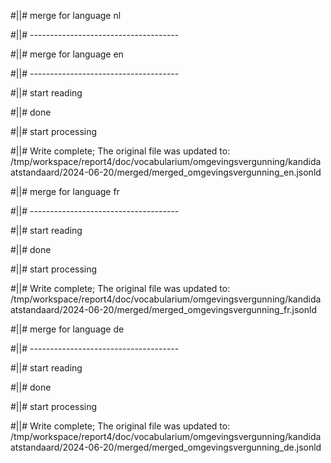 #||# merge for language nl   

#||# -------------------------------------  

#||# merge for language en   

#||# -------------------------------------  

#||# start reading  

#||# done  

#||# start processing  

#||# Write complete; The original file was updated to: /tmp/workspace/report4/doc/vocabularium/omgevingsvergunning/kandidaatstandaard/2024-06-20/merged/merged_omgevingsvergunning_en.jsonld  

#||# merge for language fr   

#||# -------------------------------------  

#||# start reading  

#||# done  

#||# start processing  

#||# Write complete; The original file was updated to: /tmp/workspace/report4/doc/vocabularium/omgevingsvergunning/kandidaatstandaard/2024-06-20/merged/merged_omgevingsvergunning_fr.jsonld  

#||# merge for language de   

#||# -------------------------------------  

#||# start reading  

#||# done  

#||# start processing  

#||# Write complete; The original file was updated to: /tmp/workspace/report4/doc/vocabularium/omgevingsvergunning/kandidaatstandaard/2024-06-20/merged/merged_omgevingsvergunning_de.jsonld  

